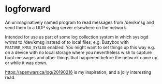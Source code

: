 # logforward

An unimaginatively named program to read messages from /dev/kmsg and
send them to a UDP syslog server elsewhere on the network.

Intended for use as part of some log collection system in which
syslogd *writes* to /dev/kmsg instead of to local files, e.g. Busybox
with `FEATURE_KMSG_SYSLOG` enabled.  You might want to set things up
this way e.g. on a device with no local storage where you nevertheless
wish to capture boot messages and other things that happened before
the network came up or while it was down.

https://apenwarr.ca/log/20190216 is my inspiration, and a jolly
interesting read.
